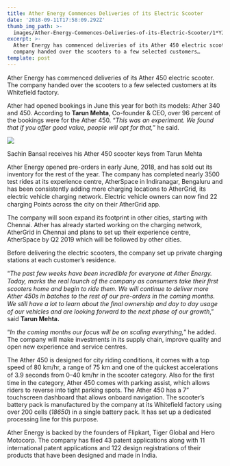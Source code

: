 ```yaml
---
title: Ather Energy Commences Deliveries of its Electric Scooter
date: '2018-09-11T17:58:09.292Z'
thumb_img_path: >-
  images/Ather-Energy-Commences-Deliveries-of-its-Electric-Scooter/1*YJvQlJoqpnRxvnI2Vmw6xA.jpeg
excerpt: >-
  Ather Energy has commenced deliveries of its Ather 450 electric scooter. The
  company handed over the scooters to a few selected customers…
template: post
---
```

Ather Energy has commenced deliveries of its Ather 450 electric scooter. The company handed over the scooters to a few selected customers at its Whitefield factory.

Ather had opened bookings in June this year for both its models: Ather 340 and 450. According to **Tarun Mehta**, Co-founder & CEO, over 96 percent of the bookings were for the Ather 450. “*This was an experiment. We found that if you offer good value, people will opt for that,*” he said.

![](/images/Ather-Energy-Commences-Deliveries-of-its-Electric-Scooter/1*YJvQlJoqpnRxvnI2Vmw6xA.jpeg)

<figcaption>Sachin Bansal receives his Ather 450 scooter keys from Tarun&nbsp;Mehta</figcaption>

Ather Energy opened pre-orders in early June, 2018, and has sold out its inventory for the rest of the year. The company has completed nearly 3500 test rides at its experience centre, AtherSpace in Indiranagar, Bengaluru and has been consistently adding more charging locations to AtherGrid, its electric vehicle charging network. Electric vehicle owners can now ﬁnd 22 charging Points across the city on their AtherGrid app.

The company will soon expand its footprint in other cities, starting with Chennai. Ather has already started working on the charging network, AtherGrid in Chennai and plans to set up their experience centre, AtherSpace by Q2 2019 which will be followed by other cities.

Before delivering the electric scooters, the company set up private charging stations at each customer’s residence.

“*The past few weeks have been incredible for everyone at Ather Energy. Today, marks the real launch of the company as consumers take their ﬁrst scooters home and begin to ride them. We will continue to deliver more Ather 450s in batches to the rest of our pre-orders in the coming months. We still have a lot to learn about the ﬁnal ownership and day to day usage of our vehicles and are looking forward to the next phase of our growth*,” said **Tarun Mehta.**

“*In the coming months our focus will be on scaling everything,*” he added. The company will make investments in its supply chain, improve quality and open new experience and service centres.

The Ather 450 is designed for city riding conditions, it comes with a top speed of 80 km/hr, a range of 75 km and one of the quickest accelerations of 3.9 seconds from 0–40 km/hr in the scooter category. Also for the ﬁrst time in the category, Ather 450 comes with parking assist, which allows riders to reverse into tight parking spots. The Ather 450 has a 7” touchscreen dashboard that allows onboard navigation. The scooter’s battery pack is manufactured by the company at its Whitefield factory using over 200 cells (*18650*) in a single battery pack. It has set up a dedicated processing line for this purpose.

Ather Energy is backed by the founders of Flipkart, Tiger Global and Hero Motocorp. The company has ﬁled 43 patent applications along with 11 international patent applications and 122 design registrations of their products that have been designed and made in India.
